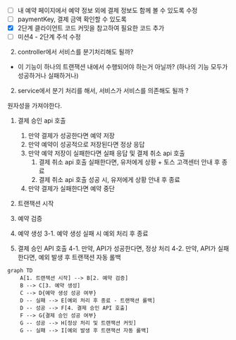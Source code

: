 - [ ] 내 예약 페이지에서 예약 정보 외에 결제 정보도 함께 볼 수 있도록 수정
- [ ] paymentKey, 결제 금액 확인할 수 있도록
- [x] 2단계 클라이언트 코드 커밋을 참고하여 필요한 코드 추가
- [ ] 미션4 - 2단계 주석 수정

2. controller에서 서비스를 분기처리해도 될까?
- 이 기능이 하나의 트랜잭션 내에서 수행되어야 하는거 아닐까? (하나의 기능 모두가 성공하거나 실패하거나)
2. service에서 분기 처리를 해서, 서비스가 서비스를 의존해도 될까 ?

원자성을 가져야한다.
1. 결제 승인 api 호출
   1. 만약 결제가 성공한다면 예약 저장
     1. 만약 예약이 성공적으로 저장된다면 정상 응답
     2. 만약 예약 저장이 실패한다면 실패 응답 및 결제 취소 api 호출
        1. 결제 취소 api 호출 실패한다면, 유저에게 상황 + 토스 고객센터 안내 후 종료
        2. 결제 취소 api 호출 성공 시, 유저에게 상황 안내 후 종료
   2. 만약 결제가 실패한다면 예약 중단



1. 트랜잭션 시작
2. 예약 검증
3. 예약 생성
   3-1. 예약 생성 실패 시 예외 처리 후 종료
4. 결제 승인 API 호출
   4-1. 만약, API가 성공한다면, 정상 처리
   4-2. 만약, API가 실패한다면, 예외 발생 후 트랜잭션 자동 롤백

```mermaid
graph TD
    A[1. 트랜잭션 시작] --> B[2. 예약 검증]
    B --> C[3. 예약 생성]
    C --> D{예약 생성 성공 여부}
    D -- 실패 --> E[예외 처리 후 종료 - 트랜잭션 롤백]
    D -- 성공 --> F[4. 결제 승인 API 호출]
    F --> G{결제 승인 성공 여부}
    G -- 성공 --> H[정상 처리 및 트랜잭션 커밋]
    G -- 실패 --> I[예외 발생 후 트랜잭션 자동 롤백]
```

